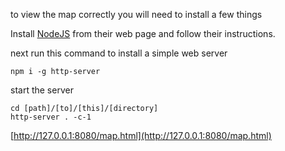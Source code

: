 to view the map correctly you will need to install a few things

Install [NodeJS](https://nodejs.org/) from their web page and follow their instructions.

next run this command to install a simple web server

```shell
npm i -g http-server
```

start the server

```shell
cd [path]/[to]/[this]/[directory]
http-server . -c-1
```

[http://127.0.0.1:8080/map.html](http://127.0.0.1:8080/map.html)
